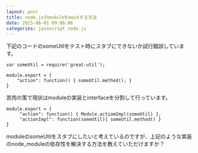 ```yaml
---
layout: post
title: node.jsのmoduleをmockする方法
date: 2015-06-01 09:06:06
categories: javascript node.js
---
```

<!-- {% raw %} -->
<p>下記のコードのsomeUtilをテスト時にスタブにできないか試行錯誤しています。</p>

<pre><code>var someUtil = require('great-util');

module.export = {
    "action": function() { someUtil.method(); }
}
</code></pre>

<p>苦肉の策で現状はmoduleの実装とinterfaceを分割して行っています。</p>

<pre><code>module.export = {
     "action": function() { Module.actiomImpl(someUtil) },
     "actionImpl": function(someUtil){ someUtil.method() }
}
</code></pre>

<p>moduleのsomeUtilをスタブにしたいと考えているのですが、上記のような実装のnode_moduleの依存性を解決する方法を教えていただけますか？</p>
<!-- {% endraw %} -->
